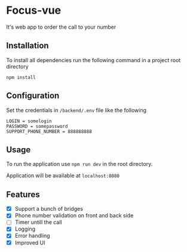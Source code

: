 # Focus-vue
It's web app to order the call to your number

## Installation

To install all dependencies run the following command in a project root directory
```
npm install
```
## Configuration

Set the credentials in `/backend/.env` file like the following
```
LOGIN = somelogin
PASSWORD = somepassword
SUPPORT_PHONE_NUMBER = 888888888
```
## Usage
To run the application use `npm run dev` in the root directory.

Application will be available at `localhost:8080`

## Features

- [x] Support a bunch of bridges
- [x] Phone number validation on front and back side
- [ ] Timer untill the call
- [x] Logging
- [x] Error handling
- [x] Improved UI
